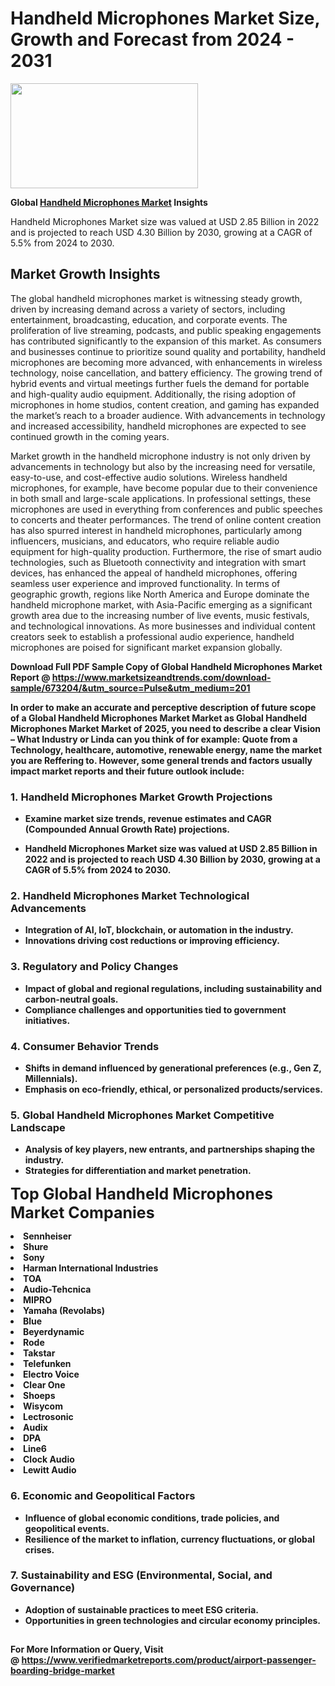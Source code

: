 <H1>Handheld Microphones Market Size, Growth and Forecast from 2024 - 2031</H1><img class="aligncenter size-medium wp-image-584254" src="https://thirdeyenews.in/wp-content/uploads/2024/09/Global-Market-Research-300x168.jpeg" alt="" width="300" height="168" /><p><strong>Global&nbsp;<a href="https://www.marketsizeandtrends.com/download-sample/673204/&amp;utm_source=Pulse&amp;utm_medium=201">Handheld Microphones Market</a> Insights</strong></p><p>Handheld Microphones Market size was valued at USD 2.85 Billion in 2022 and is projected to reach USD 4.30 Billion by 2030, growing at a CAGR of 5.5% from 2024 to 2030.</p><p><h2>Market Growth Insights</h2> <p>The global handheld microphones market is witnessing steady growth, driven by increasing demand across a variety of sectors, including entertainment, broadcasting, education, and corporate events. The proliferation of live streaming, podcasts, and public speaking engagements has contributed significantly to the expansion of this market. As consumers and businesses continue to prioritize sound quality and portability, handheld microphones are becoming more advanced, with enhancements in wireless technology, noise cancellation, and battery efficiency. The growing trend of hybrid events and virtual meetings further fuels the demand for portable and high-quality audio equipment. Additionally, the rising adoption of microphones in home studios, content creation, and gaming has expanded the market’s reach to a broader audience. With advancements in technology and increased accessibility, handheld microphones are expected to see continued growth in the coming years. </p> <p><strong></strong></p> <p>Market growth in the handheld microphone industry is not only driven by advancements in technology but also by the increasing need for versatile, easy-to-use, and cost-effective audio solutions. Wireless handheld microphones, for example, have become popular due to their convenience in both small and large-scale applications. In professional settings, these microphones are used in everything from conferences and public speeches to concerts and theater performances. The trend of online content creation has also spurred interest in handheld microphones, particularly among influencers, musicians, and educators, who require reliable audio equipment for high-quality production. Furthermore, the rise of smart audio technologies, such as Bluetooth connectivity and integration with smart devices, has enhanced the appeal of handheld microphones, offering seamless user experience and improved functionality. In terms of geographic growth, regions like North America and Europe dominate the handheld microphone market, with Asia-Pacific emerging as a significant growth area due to the increasing number of live events, music festivals, and technological innovations. As more businesses and individual content creators seek to establish a professional audio experience, handheld microphones are poised for significant market expansion globally. <p><strong></p><p><span class=""><strong>Download Full PDF Sample Copy of Global Handheld Microphones Market Report</strong> @ <a href="https://www.marketsizeandtrends.com/download-sample/673204/&amp;utm_source=Pulse&amp;utm_medium=201" target="_blank">https://www.marketsizeandtrends.com/download-sample/673204/&amp;utm_source=Pulse&amp;utm_medium=201</a></span></p><p>In order to make an accurate and perceptive description of future scope of a Global&nbsp;Handheld Microphones Market Market as Global&nbsp;Handheld Microphones Market Market of 2025, you need to describe a clear Vision &ndash; What Industry or Linda can you think of for example: Quote from a Technology, healthcare, automotive, renewable energy, name the market you are Reffering to. However, some general trends and factors usually impact market reports and their future outlook include:</p><h3>1.&nbsp;<strong>Handheld Microphones Market Growth Projections</strong></h3><ul><li>Examine market size trends, revenue estimates and CAGR (Compounded Annual Growth Rate) projections.</li><li><p>Handheld Microphones Market size was valued at USD 2.85 Billion in 2022 and is projected to reach USD 4.30 Billion by 2030, growing at a CAGR of 5.5% from 2024 to 2030.</p></li></ul><h3>2.&nbsp;<strong>Handheld Microphones Market Technological Advancements</strong></h3><ul><li>Integration of AI, IoT, blockchain, or automation in the industry.</li><li>Innovations driving cost reductions or improving efficiency.</li></ul><h3>3.&nbsp;<strong>Regulatory and Policy Changes</strong></h3><ul><li>Impact of global and regional regulations, including sustainability and carbon-neutral goals.</li><li>Compliance challenges and opportunities tied to government initiatives.</li></ul><h3>4.&nbsp;<strong>Consumer Behavior Trends</strong></h3><ul><li>Shifts in demand influenced by generational preferences (e.g., Gen Z, Millennials).</li><li>Emphasis on eco-friendly, ethical, or personalized products/services.</li></ul><h3>5.&nbsp;<strong>Global Handheld Microphones Market Competitive Landscape</strong></h3><ul><li>Analysis of key players, new entrants, and partnerships shaping the industry.</li><li>Strategies for differentiation and market penetration.</li></ul><p data-pm-slice="1 1 []"><span style="color: inherit; font-family: inherit; font-size: 25px;">Top Global Handheld Microphones Market Companies</span></p><div class="" data-test-id=""><p><li>Sennheiser</li><li> Shure</li><li> Sony</li><li> Harman International Industries</li><li> TOA</li><li> Audio-Tehcnica</li><li> MIPRO</li><li> Yamaha (Revolabs)</li><li> Blue</li><li> Beyerdynamic</li><li> Rode</li><li> Takstar</li><li> Telefunken</li><li> Electro Voice</li><li> Clear One</li><li> Shoeps</li><li> Wisycom</li><li> Lectrosonic</li><li> Audix</li><li> DPA</li><li> Line6</li><li> Clock Audio</li><li> Lewitt Audio</li></p></div><h3>6.&nbsp;<strong>Economic and Geopolitical Factors</strong></h3><ul><li>Influence of global economic conditions, trade policies, and geopolitical events.</li><li>Resilience of the market to inflation, currency fluctuations, or global crises.</li></ul><h3>7.&nbsp;<strong>Sustainability and ESG (Environmental, Social, and Governance)</strong></h3><ul><li>Adoption of sustainable practices to meet ESG criteria.</li><li>Opportunities in green technologies and circular economy principles.</li></ul><h2><strong style="font-size: 14px;">For More Information or Query, Visit @&nbsp;</strong><a style="background-color: #ffffff; font-size: 14px;" href="https://www.marketsizeandtrends.com/report/handheld-microphones-market/" target="_blank">https://www.verifiedmarketreports.com/product/airport-passenger-boarding-bridge-market</a></h2>
